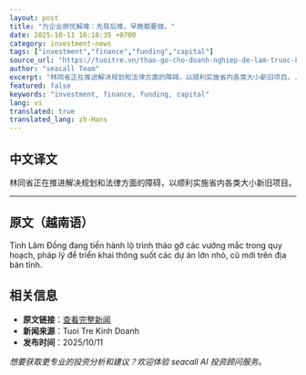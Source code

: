 ```yaml
---
layout: post
title: "为企业排忧解难：先易后难，早晚都要做。"
date: 2025-10-11 16:18:35 +0700
category: investment-news
tags: ["investment","finance","funding","capital"]
source_url: "https://tuoitre.vn/thao-go-cho-doanh-nghiep-de-lam-truoc-kho-lam-sau-truoc-sau-cung-phai-lam-20251011181050248.htm"
author: "seacall Team"
excerpt: "林同省正在推进解决规划和法律方面的障碍，以顺利实施省内各类大小新旧项目。..."
featured: false
keywords: "investment, finance, funding, capital"
lang: vi
translated: true
translated_lang: zh-Hans
---
```


## 中文译文

林同省正在推进解决规划和法律方面的障碍，以顺利实施省内各类大小新旧项目。

---

## 原文（越南语）

Tỉnh Lâm Đồng đang tiến hành lộ trình tháo gỡ các vướng mắc trong quy hoạch, pháp lý để triển khai thông suốt các dự án lớn nhỏ, cũ mới trên địa bàn tỉnh.

## 相关信息

- **原文链接**：[查看完整新闻](https://tuoitre.vn/thao-go-cho-doanh-nghiep-de-lam-truoc-kho-lam-sau-truoc-sau-cung-phai-lam-20251011181050248.htm)
- **新闻来源**：Tuoi Tre Kinh Doanh
- **发布时间**：2025/10/11

*想要获取更专业的投资分析和建议？欢迎体验 seacall AI 投资顾问服务。*